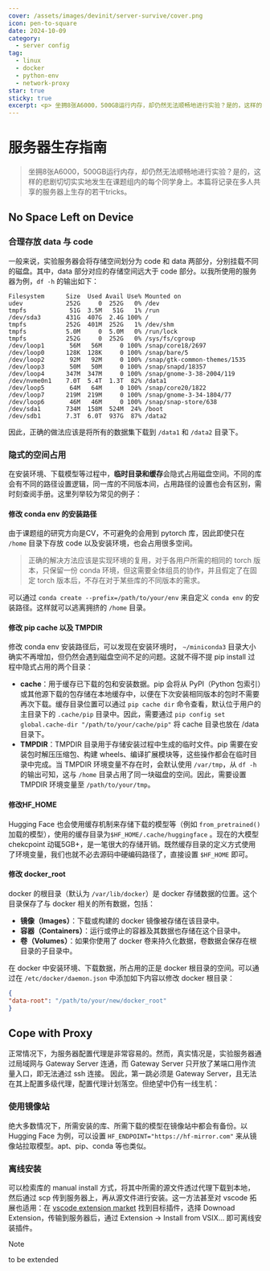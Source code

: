 ```yaml
---
cover: /assets/images/devinit/server-survive/cover.png
icon: pen-to-square
date: 2024-10-09
category:
  - server config
tag:
  - linux
  - docker
  - python-env
  - network-proxy
star: true
sticky: true
excerpt: <p> 坐拥8张A6000，500GB运行内存，却仍然无法顺畅地进行实验？是的，这样的悲剧切切实实地发生在课题组内的每个同学身上。本篇将记录在多人共享的服务器上生存的若干tricks。 </p>
---
```


# 服务器生存指南
> 坐拥8张A6000，500GB运行内存，却仍然无法顺畅地进行实验？是的，这样的悲剧切切实实地发生在课题组内的每个同学身上。本篇将记录在多人共享的服务器上生存的若干tricks。

## No Space Left on Device

### 合理存放 data 与 code

一般来说，实验服务器会将存储空间划分为 code 和 data 两部分，分别挂载不同的磁盘。其中，data 部分对应的存储空间远大于 code 部分。以我所使用的服务器为例，`df -h` 的输出如下：

 ```
 Filesystem      Size  Used Avail Use% Mounted on
 udev            252G     0  252G   0% /dev
 tmpfs            51G  3.5M   51G   1% /run
 /dev/sda3       431G  407G  2.4G 100% /
 tmpfs           252G  401M  252G   1% /dev/shm
 tmpfs           5.0M     0  5.0M   0% /run/lock
 tmpfs           252G     0  252G   0% /sys/fs/cgroup
 /dev/loop1       56M   56M     0 100% /snap/core18/2697
 /dev/loop0      128K  128K     0 100% /snap/bare/5
 /dev/loop2       92M   92M     0 100% /snap/gtk-common-themes/1535
 /dev/loop3       50M   50M     0 100% /snap/snapd/18357
 /dev/loop4      347M  347M     0 100% /snap/gnome-3-38-2004/119
 /dev/nvme0n1    7.0T  5.4T  1.3T  82% /data1
 /dev/loop5       64M   64M     0 100% /snap/core20/1822
 /dev/loop7      219M  219M     0 100% /snap/gnome-3-34-1804/77
 /dev/loop6       46M   46M     0 100% /snap/snap-store/638
 /dev/sda1       734M  158M  524M  24% /boot
 /dev/sdb1       7.3T  6.0T  937G  87% /data2
 ```

因此，正确的做法应该是将所有的数据集下载到 `/data1` 和 `/data2` 目录下。

### **隐式的空间占用**

在安装环境、下载模型等过程中，**临时目录和缓存**会隐式占用磁盘空间。不同的库会有不同的路径设置逻辑，同一库的不同版本间，占用路径的设置也会有区别，需时刻查阅手册。这里列举较为常见的例子：

#### 修改 conda env 的安装路径

由于课题组的研究方向是CV，不可避免的会用到 pytorch 库，因此即使只在 `/home` 目录下存放 code 以及安装环境，也会占用很多空间。

> 正确的解决方法应该是实现环境的复用，对于各用户所需的相同的 torch 版本，只保留一份 conda 环境，但这需要全体组员的协作，并且假定了在固定 torch 版本后，不存在对于某些库的不同版本的需求。

可以通过 `conda create --prefix=/path/to/your/env` 来自定义 `conda env` 的安装路径。这样就可以逃离拥挤的 `/home` 目录。

#### 修改 pip cache 以及 TMPDIR

修改 conda env 安装路径后，可以发现在安装环境时， `~/miniconda3` 目录大小确实不再增加，但仍然会遇到磁盘空间不足的问题。这就不得不提 pip install 过程中隐式占用的两个目录：

- **cache**：用于缓存已下载的包和安装数据。pip 会将从 PyPI（Python 包索引）或其他源下载的包存储在本地缓存中，以便在下次安装相同版本的包时不需要再次下载。缓存目录位置可以通过 `pip cache dir` 命令查看，默认位于用户的主目录下的 `.cache/pip` 目录中。因此，需要通过 `pip config set global.cache-dir "/path/to/your/cache/pip"` 将 cache 目录也放在 /data 目录下。
- **TMPDIR**：TMPDIR 目录用于存储安装过程中生成的临时文件。pip 需要在安装包时解压压缩包、构建 wheels、编译扩展模块等，这些操作都会在临时目录中完成。当 TMPDIR 环境变量不存在时，会默认使用 `/var/tmp`，从 `df -h` 的输出可知，这与 `/home` 目录占用了同一块磁盘的空间。因此，需要设置 TMPDIR 环境变量至 `/path/to/your/tmp`。

#### 修改HF_HOME

Hugging Face 也会使用缓存机制来存储下载的模型等（例如 `from_pretrained()` 加载的模型），使用的缓存目录为`$HF_HOME/.cache/huggingface` 。现在的大模型 chekcpoint 动辄5GB+，是一笔很大的存储开销。既然缓存目录的定义方式使用了环境变量，我们也就不必去源码中硬编码路径了，直接设置 `$HF_HOME` 即可。

#### 修改 docker_root

docker 的根目录（默认为 `/var/lib/docker`）是 docker 存储数据的位置。这个目录保存了与 docker 相关的所有数据，包括：

- **镜像（Images）**：下载或构建的 docker 镜像被存储在该目录中。
- **容器（Containers）**：运行或停止的容器及其数据也存储在这个目录中。
- **卷（Volumes）**：如果你使用了 docker 卷来持久化数据，卷数据会保存在根目录的子目录中。

在 docker 中安装环境、下载数据，所占用的正是 docker 根目录的空间。可以通过在 `/etc/docker/daemon.json` 中添加如下内容以修改 docker 根目录：

```json
{
"data-root": "/path/to/your/new/docker_root"
}
```



## Cope with Proxy

正常情况下，为服务器配置代理是非常容易的。然而，真实情况是，实验服务器通过局域网与 Gateway Server 连通，而 Gateway Server 只开放了某端口用作流量入口，即无法通过 ssh 连接。 因此，第一跳必须是 Gateway Server，且无法在其上配置多级代理，配置代理计划落空。但绝望中仍有一线生机：

### 使用镜像站

绝大多数情况下，所需安装的库、所需下载的模型在镜像站中都会有备份。以 Hugging Face 为例，可以设置 `HF_ENDPOINT="https://hf-mirror.com"` 来从镜像站拉取模型。apt、pip、conda 等也类似。

### 离线安装

可以检索库的 manual install 方式，将其中所需的源文件透过代理下载到本地，然后通过 scp 传到服务器上，再从源文件进行安装。这一方法甚至对 vscode 拓展也适用：在 [vscode extension market](https://marketplace.visualstudio.com/vscode) 找到目标插件，选择 Downoad Extension，传输到服务器后，通过 Extension -> Install from VSIX... 即可离线安装插件。



> [!note]
>
> to be extended